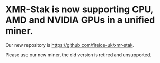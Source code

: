 # XMR-Stak is now supporting CPU, AMD and NVIDIA GPUs in a unified miner.

Our new repository is https://github.com/fireice-uk/xmr-stak.

Please use our new miner, the old version is retired and unsupported.
